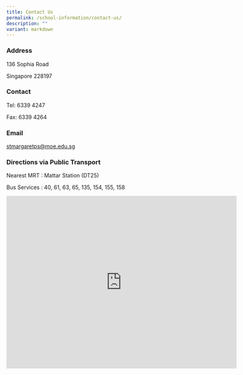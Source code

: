 ```yaml
---
title: Contact Us
permalink: /school-information/contact-us/
description: ""
variant: markdown
---
```

### Address

136 Sophia Road

Singapore 228197

  

### Contact

Tel: 6339 4247

Fax: 6339 4264

  

### Email

stmargaretps@moe.edu.sg

  

### Directions via Public Transport

Nearest MRT : Mattar Station (DT25)

Bus Services : 40, 61, 63, 65, 135, 154, 155, 158

<iframe loading="lazy" allowfullscreen="" style="border:0;" height="450" width="600" src="https://www.google.com/maps/embed?pb=!1m14!1m8!1m3!1d7977.505091381091!2d103.881686!3d1.324352!3m2!1i1024!2i768!4f13.1!3m3!1m2!1s0x31da1827bad8a47d%3A0x6460b1317cf2d1a5!2s2%20Mattar%20Rd%2C%20Singapore%20387724!5e0!3m2!1sen!2ssg!4v1677051967845!5m2!1sen!2ssg"></iframe>